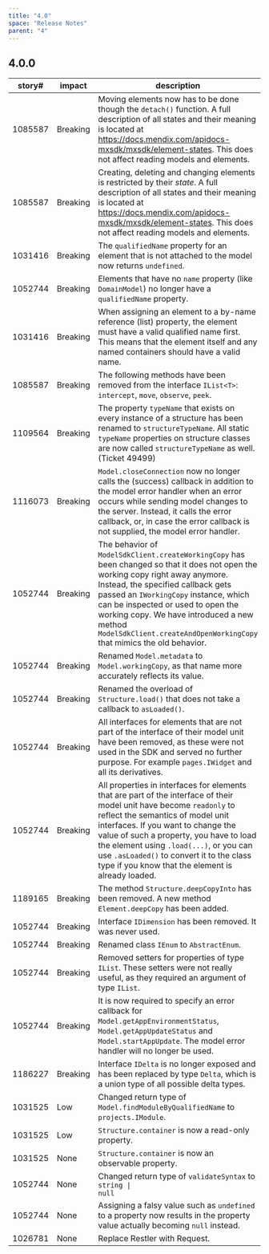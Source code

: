 ```yaml
---
title: "4.0"
space: "Release Notes"
parent: "4"
---
```


## 4.0.0

| story# | impact | description |
|---|---|---|
| 1085587 | Breaking | Moving elements now has to be done though the `detach()` function. A full description of all states and their meaning is located at https://docs.mendix.com/apidocs-mxsdk/mxsdk/element-states. This does not affect reading models and elements. |
| 1085587 | Breaking | Creating, deleting and changing elements is restricted by their _state_. A full description of all states and their meaning is located at https://docs.mendix.com/apidocs-mxsdk/mxsdk/element-states. This does not affect reading models and elements. |
| 1031416 | Breaking | The `qualifiedName` property for an element that is not attached to the model now returns `undefined`. |
| 1052744 | Breaking | Elements that have no `name` property (like `DomainModel`) no longer have a `qualifiedName` property. |
| 1031416 | Breaking | When assigning an element to a by-name reference (list) property, the element must have a valid qualified name first. This means that the element itself and any named containers should have a valid name. |
| 1085587 | Breaking | The following methods have been removed from the interface `IList<T>`: `intercept`, `move`, `observe`, `peek`. |
| 1109564 | Breaking | The property `typeName` that exists on every instance of a structure has been renamed to `structureTypeName`. All static `typeName` properties on structure classes are now called `structureTypeName` as well. (Ticket 49499) |
| 1116073 | Breaking | `Model.closeConnection` now no longer calls the (success) callback in addition to the model error handler when an error occurs while sending model changes to the server. Instead, it calls the error callback, or, in case the error callback is not supplied, the model error handler. |
| 1052744 | Breaking | The behavior of `ModelSdkClient.createWorkingCopy` has been changed so that it does not open the working copy right away anymore. Instead, the specified callback gets passed an `IWorkingCopy` instance, which can be inspected or used to open the working copy. We have introduced a new method `ModelSdkClient.createAndOpenWorkingCopy` that mimics the old behavior. |
| 1052744 | Breaking | Renamed `Model.metadata` to `Model.workingCopy`, as that name more accurately reflects its value. |
| 1052744 | Breaking | Renamed the overload of `Structure.load()` that does not take a callback to `asLoaded()`. |
| 1052744 | Breaking | All interfaces for elements that are not part of the interface of their model unit have been removed, as these were not used in the SDK and served no further purpose. For example `pages.IWidget` and all its derivatives. |
| 1052744 | Breaking | All properties in interfaces for elements that are part of the interface of their model unit have become `readonly` to reflect the semantics of model unit interfaces. If you want to change the value of such a property, you have to load the element using `.load(...)`, or you can use `.asLoaded()` to convert it to the class type if you know that the element is already loaded. |
| 1189165 | Breaking | The method `Structure.deepCopyInto` has been removed. A new method `Element.deepCopy` has been added. |
| 1052744 | Breaking | Interface `IDimension` has been removed. It was never used. |
| 1052744 | Breaking | Renamed class `IEnum` to `AbstractEnum`. |
| 1052744 | Breaking | Removed setters for properties of type `IList`. These setters were not really useful, as they required an argument of type `IList`. |
| 1052744 | Breaking | It is now required to specify an error callback for `Model.getAppEnvironmentStatus`, `Model.getAppUpdateStatus` and `Model.startAppUpdate`. The model error handler will no longer be used. |
| 1186227 | Breaking | Interface `IDelta` is no longer exposed and has been replaced by type `Delta`, which is a union type of all possible delta types. |
| 1031525 | Low | Changed return type of `Model.findModuleByQualifiedName` to `projects.IModule`. |
| 1031525 | Low | `Structure.container` is now a read-only property. |
| 1031525 | None | `Structure.container` is now an observable property. |
| 1052744 | None | Changed return type of `validateSyntax` to <code>string &#124; null</code> |
| 1052744 | None | Assigning a falsy value such as `undefined` to a property now results in the property value actually becoming `null` instead. |
| 1026781 | None | Replace Restler with Request. |
